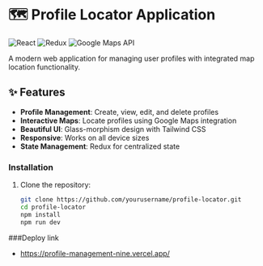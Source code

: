 # 🗺️ Profile Locator Application

![React](https://img.shields.io/badge/React-18.2.0-blue)
![Redux](https://img.shields.io/badge/Redux-4.2.0-purple)
![Google Maps API](https://img.shields.io/badge/Google_Maps_API-v3.0-lightgrey)

A modern web application for managing user profiles with integrated map location functionality.

## ✨ Features
- **Profile Management**: Create, view, edit, and delete profiles
- **Interactive Maps**: Locate profiles using Google Maps integration
- **Beautiful UI**: Glass-morphism design with Tailwind CSS
- **Responsive**: Works on all device sizes
- **State Management**: Redux for centralized state



### Installation
1. Clone the repository:
   ```bash
   git clone https://github.com/yourusername/profile-locator.git
   cd profile-locator
   npm install
   npm run dev

###Deploy link 
- https://profile-management-nine.vercel.app/

